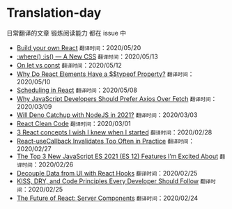 # Translation-day
日常翻译的文章 锻炼阅读能力 都在 issue 中

- [Build your own React](https://github.com/sqshada/Translation-day/issues/15) `翻译时间`：2020/05/20
- [:where() :is() — A New CSS](https://github.com/sqshada/Translation-day/issues/14) `翻译时间`：2020/05/13
- [On let vs const](https://github.com/sqshada/Translation-day/issues/13)  `翻译时间`：2020/05/12
- [Why Do React Elements Have a $$typeof Property?](https://github.com/sqshada/Translation-day/issues/12)  `翻译时间`：2020/05/10
- [Scheduling in React](https://github.com/sqshada/Translation-day/issues/11)  `翻译时间`：2020/05/08
- [Why JavaScript Developers Should Prefer Axios Over Fetch](https://github.com/sqshada/Translation-day/issues/10)  `翻译时间`：2020/03/09
- [Will Deno Catchup with NodeJS in 2021?](https://github.com/sqshada/Translation-day/issues/9) `翻译时间`：2020/03/03
- [React Clean Code](https://github.com/sqshada/Translation-day/issues/7) `翻译时间`：2020/03/01
- [3 React concepts I wish I knew when I started](https://github.com/sqshada/Translation-day/issues/6) `翻译时间`：2020/02/28
- [React-useCallback Invalidates Too Often in Practice](https://github.com/sqshada/Translation-day/issues/5) `翻译时间`：2020/02/27
- [The Top 3 New JavaScript ES 2021 (ES 12) Features I’m Excited About](https://github.com/sqshada/Translation-day/issues/4) `翻译时间`：2020/02/26
- [Decouple Data from UI with React Hooks](https://github.com/sqshada/Translation-day/issues/3) `翻译时间`：2020/02/25
- [KISS, DRY, and Code Principles Every Developer Should Follow](https://github.com/sqshada/Translation-day/issues/2) `翻译时间`：2020/02/25
- [The Future of React: Server Components](https://github.com/sqshada/Translation-day/issues/1) `翻译时间`：2020/02/24
